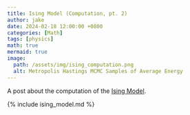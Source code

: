 ```yaml
---
title: Ising Model (Computation, pt. 2)
author: jake
date: 2024-02-18 12:00:00 +0800
categories: [Math]
tags: [physics]
math: true
mermaid: true
image:
  path: /assets/img/ising_computation.png
  alt: Metropolis Hastings MCMC Samples of Average Energy
---
```

A post about the computation of the [Ising Model](https://en.wikipedia.org/wiki/Ising_model).
<!-- jupyter nbconvert --NbConvertApp.output_files_dir="../assets/img/ising_model_out" --to markdown _includes/ising_model.ipynb -->
{% include ising_model.md %}